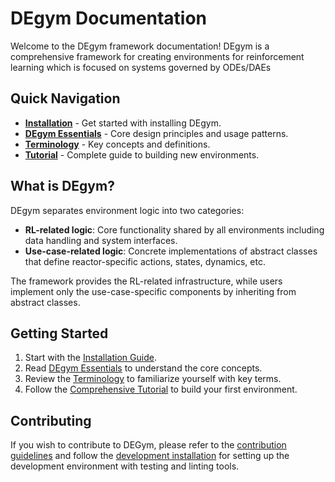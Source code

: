 # DEgym Documentation

Welcome to the DEgym framework documentation! DEgym is a comprehensive framework for creating environments for reinforcement learning which is focused on systems governed by ODEs/DAEs

## Quick Navigation

- **[Installation](installation.md)** - Get started with installing DEgym.
- **[DEgym Essentials](degym_essentials.md)** - Core design principles and usage patterns.
- **[Terminology](terminology.md)** - Key concepts and definitions.
- **[Tutorial](how_to_build_new_env.md)** - Complete guide to building new environments.

## What is DEgym?

DEgym separates environment logic into two categories:

- **RL-related logic**: Core functionality shared by all environments including data handling and system interfaces.
- **Use-case-related logic**: Concrete implementations of abstract classes that define reactor-specific actions, states, dynamics, etc.

The framework provides the RL-related infrastructure, while users implement only the use-case-specific components by inheriting from abstract classes.

## Getting Started

1. Start with the [Installation Guide](installation.md).
2. Read [DEgym Essentials](degym_essentials.md) to understand the core concepts.
3. Review the [Terminology](terminology.md) to familiarize yourself with key terms.
4. Follow the [Comprehensive Tutorial](how_to_build_new_env.md) to build your first environment.

## Contributing

If you wish to contribute to DEGym, please refer to the [contribution guidelines](/docs/contributing.md) and follow the [development installation](/docs/installation.md#2-development-installation) for setting up the development environment with testing and linting tools.
